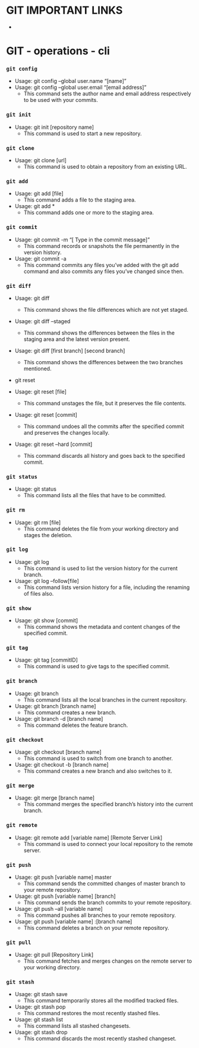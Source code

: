 # GIT IMPORTANT LINKS
- 

# GIT - operations - cli

### ```git config```
- Usage: git config –global user.name “[name]”
- Usage: git config –global user.email “[email address]”
  - This command sets the author name and email address respectively to be used with your commits.

### ```git init```
- Usage: git init [repository name]
  - This command is used to start a new repository.

### ```git clone```
- Usage: git clone [url]
  - This command is used to obtain a repository from an existing URL.

### ```git add```
- Usage: git add [file]
  - This command adds a file to the staging area.
- Usage: git add *
  - This command adds one or more to the staging area.

### ```git commit```
- Usage: git commit -m “[ Type in the commit message]”
  - This command records or snapshots the file permanently in the version history.
- Usage: git commit -a
  - This command commits any files you’ve added with the git add command and also commits any files you’ve changed since then.

### ```git diff```
- Usage: git diff
  - This command shows the file differences which are not yet staged.
- Usage: git diff –staged
  - This command shows the differences between the files in the staging area and the latest version present.
- Usage: git diff [first branch] [second branch]
  - This command shows the differences between the two branches mentioned.

- git reset
- Usage: git reset [file]
  - This command unstages the file, but it preserves the file contents.
- Usage: git reset [commit]
  - This command undoes all the commits after the specified commit and preserves the changes locally.
- Usage: git reset –hard [commit]
  - This command discards all history and goes back to the specified commit.

### ```git status```
- Usage: git status
  - This command lists all the files that have to be committed.

### ```git rm```
- Usage: git rm [file]
  - This command deletes the file from your working directory and stages the deletion.

### ```git log```
- Usage: git log
  - This command is used to list the version history for the current branch.
- Usage: git log –follow[file]
  - This command lists version history for a file, including the renaming of files also.

### ```git show```
- Usage: git show [commit]
  - This command shows the metadata and content changes of the specified commit.

### ```git tag```
- Usage: git tag [commitID]
  - This command is used to give tags to the specified commit.

### ```git branch```
- Usage: git branch
  - This command lists all the local branches in the current repository.
- Usage: git branch [branch name]
  - This command creates a new branch.
- Usage: git branch -d [branch name]
  - This command deletes the feature branch.

### ```git checkout```
- Usage: git checkout [branch name]
  - This command is used to switch from one branch to another.
- Usage: git checkout -b [branch name]
  - This command creates a new branch and also switches to it.

### ```git merge```
- Usage: git merge [branch name]
  - This command merges the specified branch’s history into the current branch.

### ```git remote```
- Usage: git remote add [variable name] [Remote Server Link]
  - This command is used to connect your local repository to the remote server.

### ```git push```
- Usage: git push [variable name] master
  - This command sends the committed changes of master branch to your remote repository.
- Usage: git push [variable name] [branch]
  - This command sends the branch commits to your remote repository.
- Usage: git push –all [variable name]
  - This command pushes all branches to your remote repository.
- Usage: git push [variable name] :[branch name]
  - This command deletes a branch on your remote repository.

### ```git pull```
- Usage:  git pull [Repository Link]
  - This command fetches and merges changes on the remote server to your working directory.

### ```git stash```
- Usage: git stash save
  - This command temporarily stores all the modified tracked files.
- Usage: git stash pop
  - This command restores the most recently stashed files.
- Usage: git stash list
  - This command lists all stashed changesets.
- Usage: git stash drop
  - This command discards the most recently stashed changeset.
